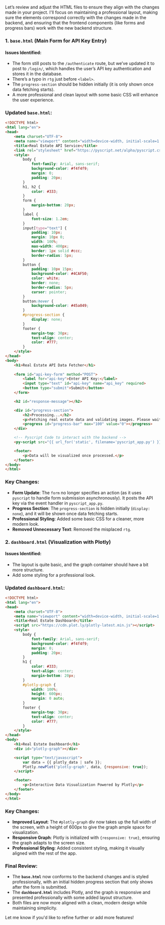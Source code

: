 Let’s review and adjust the HTML files to ensure they align with the changes made in your project. I'll focus on maintaining a professional layout, making sure the elements correspond correctly with the changes made in the backend, and ensuring that the frontend components (like forms and progress bars) work with the new backend structure.

### 1. **`base.html`** (Main Form for API Key Entry)

#### Issues Identified:
- The form still posts to the `/authenticate` route, but we’ve updated it to post to `/login/`, which handles the user’s API key authentication and stores it in the database.
- There’s a typo in `rtg` just before `<label>`.
- The `progress-section` should be hidden initially (it is only shown once data fetching starts).
- A more professional and clean layout with some basic CSS will enhance the user experience.

### Updated **`base.html`**:
```html
<!DOCTYPE html>
<html lang="en">
<head>
    <meta charset="UTF-8">
    <meta name="viewport" content="width=device-width, initial-scale=1.0">
    <title>Real Estate API Service</title>
    <link rel="stylesheet" href="https://pyscript.net/alpha/pyscript.css" />
    <style>
        body {
            font-family: Arial, sans-serif;
            background-color: #f4f4f9;
            margin: 0;
            padding: 20px;
        }
        h1, h2 {
            color: #333;
        }
        form {
            margin-bottom: 20px;
        }
        label {
            font-size: 1.2em;
        }
        input[type="text"] {
            padding: 10px;
            margin: 10px 0;
            width: 100%;
            max-width: 400px;
            border: 1px solid #ccc;
            border-radius: 5px;
        }
        button {
            padding: 10px 15px;
            background-color: #4CAF50;
            color: white;
            border: none;
            border-radius: 5px;
            cursor: pointer;
        }
        button:hover {
            background-color: #45a049;
        }
        #progress-section {
            display: none;
        }
        footer {
            margin-top: 30px;
            text-align: center;
            color: #777;
        }
    </style>
</head>
<body>
    <h1>Real Estate API Data Fetcher</h1>
    
    <form id="api-key-form" method="POST">
        <label for="api-key">Enter API Key:</label>
        <input type="text" id="api-key" name="api_key" required>
        <button type="submit">Submit</button>
    </form>

    <h2 id="response-message"></h2>

    <div id="progress-section">
        <h2>Processing...</h2>
        <p>Fetching real estate data and validating images. Please wait...</p>
        <progress id="progress-bar" max="100" value="0"></progress>
    </div>

    <!-- Pyscript Code to interact with the backend -->
    <py-script src="{{ url_for('static', filename='pyscript_app.py') }}"></py-script>

    <footer>
        <p>Data will be visualized once processed.</p>
    </footer>
</body>
</html>
```

### Key Changes:
- **Form Update**: The `form` no longer specifies an action (as it uses `pyscript` to handle form submission asynchronously). It posts the API key via the event handler in `pyscript_app.py`.
- **Progress Section**: The `progress-section` is hidden initially (`display: none`), and it will be shown once data fetching starts.
- **Professional Styling**: Added some basic CSS for a cleaner, more modern look.
- **Removed Unnecessary Text**: Removed the misplaced `rtg`.

### 2. **`dashboard.html`** (Visualization with Plotly)

#### Issues Identified:
- The layout is quite basic, and the graph container should have a bit more structure.
- Add some styling for a professional look.

### Updated **`dashboard.html`**:
```html
<!DOCTYPE html>
<html lang="en">
<head>
    <meta charset="UTF-8">
    <meta name="viewport" content="width=device-width, initial-scale=1.0">
    <title>Real Estate Dashboard</title>
    <script src="https://cdn.plot.ly/plotly-latest.min.js"></script>
    <style>
        body {
            font-family: Arial, sans-serif;
            background-color: #f4f4f9;
            margin: 0;
            padding: 20px;
        }
        h1 {
            color: #333;
            text-align: center;
            margin-bottom: 20px;
        }
        #plotly-graph {
            width: 100%;
            height: 600px;
            margin: 0 auto;
        }
        footer {
            margin-top: 30px;
            text-align: center;
            color: #777;
        }
    </style>
</head>
<body>
    <h1>Real Estate Dashboard</h1>
    <div id="plotly-graph"></div>

    <script type="text/javascript">
        var data = {{ plotly_data | safe }};
        Plotly.newPlot('plotly-graph', data, {responsive: true});
    </script>

    <footer>
        <p>Interactive Data Visualization Powered by Plotly</p>
    </footer>
</body>
</html>
```

### Key Changes:
- **Improved Layout**: The `#plotly-graph` div now takes up the full width of the screen, with a height of 600px to give the graph ample space for visualization.
- **Responsive Graph**: Plotly is initialized with `{responsive: true}`, ensuring the graph adapts to the screen size.
- **Professional Styling**: Added consistent styling, making it visually aligned with the rest of the app.

### Final Review:
- The **`base.html`** now conforms to the backend changes and is styled professionally, with an initial hidden progress section that only shows after the form is submitted.
- The **`dashboard.html`** includes Plotly, and the graph is responsive and presented professionally with some added layout structure.
- Both files are now more aligned with a clean, modern design while maintaining simplicity.

Let me know if you'd like to refine further or add more features!